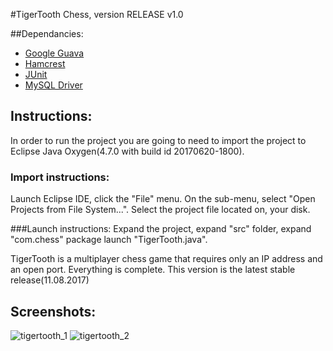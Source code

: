 #TigerTooth Chess, version RELEASE v1.0

##Dependancies:
  * [Google Guava](https://github.com/google/guava)
  * [Hamcrest](https://github.com/hamcrest/JavaHamcrest)
  * [JUnit](https://github.com/junit-team/junit4)
  * [MySQL Driver](https://github.com/mysql/mysql-connector-j)

## Instructions:
In order to run the project you are going to need to 
import the project to Eclipse Java Oxygen(4.7.0 with build id 20170620-1800).

### Import instructions:
Launch Eclipse IDE, click the "File" menu. On the sub-menu,
select "Open Projects from File System...". Select the project file located on,
your disk.

###Launch instructions:
Expand the project, expand "src" folder, expand "com.chess" package
launch "TigerTooth.java".

TigerTooth is a multiplayer chess game that requires only an IP address and an open port.
Everything is complete. This version is the latest stable release(11.08.2017)

## Screenshots:
![tigertooth_1](https://user-images.githubusercontent.com/25724155/54490784-0c643c00-48ca-11e9-9e6c-5eb2114004d1.png)
![tigertooth_2](https://user-images.githubusercontent.com/25724155/54490785-0c643c00-48ca-11e9-9fa7-58742304ee64.png)
